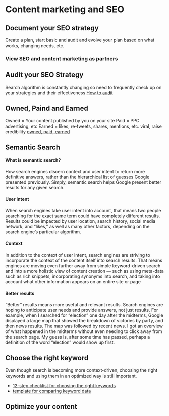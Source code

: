 # Content marketing and SEO

## Document your SEO strategy
Create a plan, start basic and audit and evolve your plan based on what works, changing needs, etc.

### View SEO and content marketing as partners


## Audit your SEO Strategy
Search algorithm is constantly changing so need to frequently check up on your strategies and their effectiveness [How to audit](http://contentmarketinginstitute.com/2014/04/audit-website-content-for-seo/)

## Owned, Paind and Earned
Owned = Your content published by you on your site
Paid = PPC advertising, etc
Earned = likes, re-tweets, shares, mentions, etc. viral, raise credibility
[owned, paid, earned](http://contentmarketinginstitute.com/2014/03/owned-paid-earned-content-strategy-seo/)

## Semantic Search
#### What is semantic search?
How search engines discern context and user intent to return more  definitive answers, rather than the hierarchical list of guesses Google presented previously. Simply, semantic search helps Google present better results for any given search.
#### User intent
When search engines take user intent into account, that means two people searching for the exact same term could have completely different results. Results could be impacted by user location, search history, social media network, and “likes,” as well as many other factors, depending on the search engine’s particular algorithm.
#### Context
In addition to the context of user intent, search engines are striving to incorporate the context of the content itself into search results. That means engines are moving even further away from simple keyword-driven search and into a more holistic view of content creation — such as using meta-data such as rich snippets, incorporating synonyms into search, and taking into account what other information appears on an entire site or page
#### Better results
“Better” results means more useful and relevant results. Search engines are hoping to anticipate user needs and provide answers, not just results. For example, when I searched for “election” one day after the midterms, Google displayed a large map that showed the breakdown of victories by party, and then news results. The map was followed by recent news. I got an overview of what happened in the midterms without even needing to click away from the search page. My guess is, after some time has passed, perhaps a definition of the word “election” would show up first.

## Choose the right keyword
Even though search is becoming more context-driven, choosing the right keywords and using them in an optimized way is still important.

* [12-step checklist for choosing the right keywords](http://contentmarketinginstitute.com/2013/01/keyword-selection-content-marketing-seo/)
* [template for comparing keyword data](http://contentmarketinginstitute.com/2010/08/content-creation-and-promotion-is-more-effective-with-seo/)

## Optimize your content





